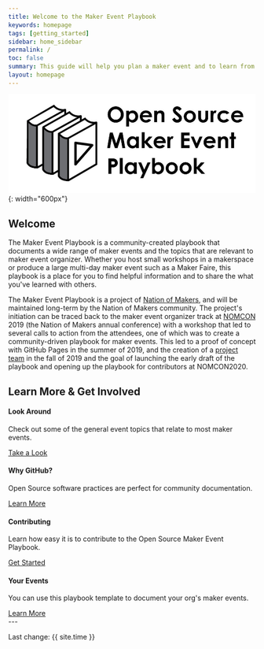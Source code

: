```yaml
---
title: Welcome to the Maker Event Playbook
keywords: homepage
tags: [getting_started]
sidebar: home_sidebar
permalink: /
toc: false
summary: This guide will help you plan a maker event and to learn from the experience of other maker event producers.
layout: homepage
---
```


![The Maker Event Playbook logo](/assets/branding/OSMEP-2.jpg){: width="600px"}

## Welcome
The Maker Event Playbook is a community-created playbook that documents a wide range of maker events and the topics that are relevant to maker event organizer. Whether you host small workshops in a makerspace or produce a large multi-day maker event such as a Maker Faire, this playbook is a place for you to find helpful information and to share the what you've learned with others.

The Maker Event Playbook is a project of [Nation of Makers](https://www.nationofmakers.us), and will be maintained long-term by the Nation of Makers community. The project's initiation can be traced back to the maker event organizer track at [NOMCON](https://www.nomcon.org) 2019 (the Nation of Makers annual conference) with a workshop that led to several calls to action from the attendees, one of which was to create a community-driven playbook for maker events. This led to a proof of concept with GitHub Pages in the summer of 2019, and the creation of a [project team](/contribute/collaborators) in the fall of 2019 and the goal of launching the early draft of the playbook and opening up the playbook for contributors at NOMCON2020.


<div class="row">
         <div class="col-lg-12">
             <h2 class="page-header">Learn More & Get Involved</h2>
         </div>
         <div class="col-md-3 col-sm-6">
             <div class="panel panel-default text-center">
                 <div class="panel-heading">
                     <span class="fa-stack fa-5x">
                           <i class="fa fa-circle fa-stack-2x text-primary"></i>
                           <i class="fa fa-eye fa-stack-1x fa-inverse"></i>
                     </span>
                 </div>
                 <div class="panel-body">
                     <h4>Look Around</h4>
                     <p>Check out some of the general event topics that relate to most maker events.</p>
                     <a href="general_event_topics.html" class="btn btn-primary">Take a Look</a>
                 </div>
             </div>
         </div>
         <div class="col-md-3 col-sm-6">
             <div class="panel panel-default text-center">
                 <div class="panel-heading">
                     <span class="fa-stack fa-5x">
                           <i class="fa fa-circle fa-stack-2x text-primary"></i>
                           <i class="fa fa-github fa-stack-1x fa-inverse"></i>
                     </span>
                 </div>
                 <div class="panel-body">
                     <h4>Why GitHub?</h4>
                     <p>Open Source software practices are perfect for community documentation.</p>
                     <a href="/contribute/why_github.html" class="btn btn-primary">Learn More</a>
                 </div>
             </div>
         </div>
         <div class="col-md-3 col-sm-6">
             <div class="panel panel-default text-center">
                 <div class="panel-heading">
                     <span class="fa-stack fa-5x">
                           <i class="fa fa-circle fa-stack-2x text-primary"></i>
                           <i class="fa fa-edit fa-stack-1x fa-inverse"></i>
                     </span>
                 </div>
                 <div class="panel-body">
                     <h4>Contributing</h4>
                     <p>Learn how easy it is to contribute to the Open Source Maker Event Playbook.</p>
                     <a href="contribute/contributing.html" class="btn btn-primary">Get Started</a>
                 </div>
             </div>
         </div>
         <div class="col-md-3 col-sm-6">
             <div class="panel panel-default text-center">
                 <div class="panel-heading">
                     <span class="fa-stack fa-5x">
                           <i class="fa fa-circle fa-stack-2x text-primary"></i>
                           <i class="fa fa-copy fa-stack-1x fa-inverse"></i>
                     </span>
                 </div>
                 <div class="panel-body">
                     <h4>Your Events</h4>
                     <p>You can use this playbook template to document your org's maker events.</p>
                     <a href="document_your_event.html" class="btn btn-primary">Learn More</a>
                 </div>
             </div>
         </div>
</div>
---


Last change: {{ site.time }}
